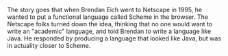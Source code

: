 The story goes that when Brendan Eich went to Netscape in 1995, he wanted to put a functional language called Scheme in the browser. The Netscape folks turned down the idea, thinking that no one would want to write an "academic" language, and told Brendan to write a language like Java. He responded by producing a language that looked like Java, but was in actuality closer to Scheme.